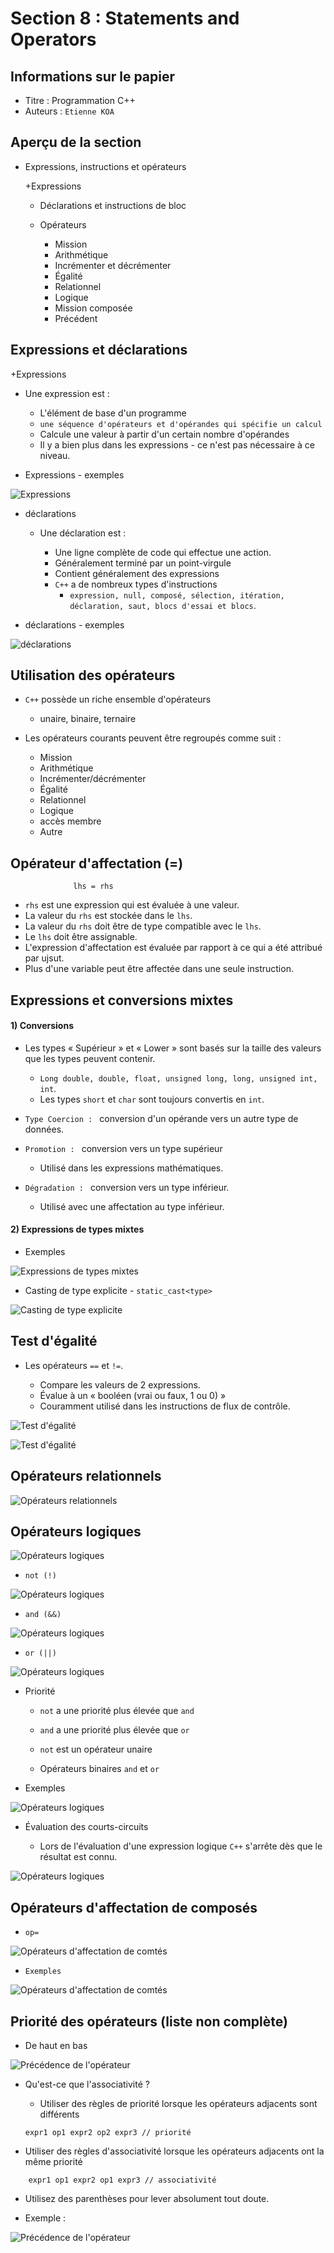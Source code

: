 Section 8 : Statements and Operators
===


## Informations sur le papier
- Titre : Programmation C++
- Auteurs : `Etienne KOA`

## Aperçu de la section

+ Expressions, instructions et opérateurs

   +Expressions
   + Déclarations et instructions de bloc
   + Opérateurs

     + Mission
     + Arithmétique
     + Incrémenter et décrémenter
     + Égalité
     + Relationnel
     + Logique
     + Mission composée
     + Précédent

## Expressions et déclarations

+Expressions

   + Une expression est :

     + L'élément de base d'un programme
     + `une séquence d'opérateurs et d'opérandes qui spécifie un calcul`
     + Calcule une valeur à partir d'un certain nombre d'opérandes
     + Il y a bien plus dans les expressions - ce n'est pas nécessaire à ce niveau.

+ Expressions - exemples

![Expressions](../images/image37a.jpg)

+ déclarations

   + Une déclaration est :

     + Une ligne complète de code qui effectue une action.
     + Généralement terminé par un point-virgule
     + Contient généralement des expressions
     + `C++` a de nombreux types d'instructions
       + `expression, null, composé, sélection, itération, déclaration, saut, blocs d'essai et blocs`.

+ déclarations - exemples

![déclarations ](../images/image38.jpg)

## Utilisation des opérateurs

+ `C++` possède un riche ensemble d'opérateurs

   + unaire, binaire, ternaire

+ Les opérateurs courants peuvent être regroupés comme suit :

   + Mission
   + Arithmétique
   + Incrémenter/décrémenter
   + Égalité
   + Relationnel
   + Logique
   + accès membre
   + Autre

## Opérateur d'affectation (=)

```
              lhs = rhs
```

+ `rhs` est une expression qui est évaluée à une valeur.
+ La valeur du `rhs` est stockée dans le `lhs`.
+ La valeur du `rhs` doit être de type compatible avec le `lhs`.
+ Le `lhs` doit être assignable.
+ L'expression d'affectation est évaluée par rapport à ce qui a été attribué par ujsut.
+ Plus d'une variable peut être affectée dans une seule instruction.

## Expressions et conversions mixtes

#### 1) Conversions

+ Les types « Supérieur » et « Lower » sont basés sur la taille des valeurs que les types peuvent contenir.

   + `Long double, double, float, unsigned long, long, unsigned int, int`.
   + Les types `short` et `char` sont toujours convertis en `int`.

+ `Type Coercion : ` conversion d'un opérande vers un autre type de données.
+ `Promotion : ` conversion vers un type supérieur
   + Utilisé dans les expressions mathématiques.

+ `Dégradation : ` conversion vers un type inférieur.
   + Utilisé avec une affectation au type inférieur.


#### 2) Expressions de types mixtes

+ Exemples

![Expressions de types mixtes](../images/image39.jpg)

+ Casting de type explicite - `static_cast<type>`

![Casting de type explicite](../images/image40.jpg)

## Test d'égalité

+ Les opérateurs `==` et `!=`.

   + Compare les valeurs de 2 expressions.
   + Évalue à un « booléen (vrai ou faux, 1 ou 0) »
   + Couramment utilisé dans les instructions de flux de contrôle.

![Test d'égalité](../images/image41.jpg)

![Test d'égalité](../images/image42.jpg)


## Opérateurs relationnels

![Opérateurs relationnels](../images/image43.jpg)


## Opérateurs logiques

![Opérateurs logiques](../images/image44.jpg)

+ `not (!)`

![Opérateurs logiques](../images/image45.jpg)

+ `and (&&)`

![Opérateurs logiques](../images/image46.jpg)

+ `or (||)`

![Opérateurs logiques](../images/image47.jpg)

+ Priorité

    + `not` a une priorité plus élevée que `and`
    + `and` a une priorité plus élevée que `or`

    + `not` est un opérateur unaire
    + Opérateurs binaires `and` et `or`

+ Exemples

![Opérateurs logiques](../images/image48.jpg)

+ Évaluation des courts-circuits

   + Lors de l'évaluation d'une expression logique `C++` s'arrête dès que le résultat est connu.

![Opérateurs logiques](../images/image49.jpg)



## Opérateurs d'affectation de composés

+ `op=`

![Opérateurs d'affectation de comtés](../images/image50.jpg)

+ `Exemples`

![Opérateurs d'affectation de comtés](../images/image51.jpg)


## Priorité des opérateurs (liste non complète)

+ De haut en bas


![Précédence de l'opérateur ](../images/image52.jpg)

+ Qu'est-ce que l'associativité ?

   + Utiliser des règles de priorité lorsque les opérateurs adjacents sont différents

   ```
   expr1 op1 expr2 op2 expr3 // priorité
   ```

+ Utiliser des règles d'associativité lorsque les opérateurs adjacents ont la même priorité

```
    expr1 op1 expr2 op1 expr3 // associativité
```

+ Utilisez des parenthèses pour lever absolument tout doute.

+ Exemple :

![Précédence de l'opérateur ](../images/image53.jpg)